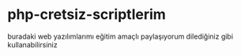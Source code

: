 # php-cretsiz-scriptlerim
buradaki web yazılımlarımı  eğitim amaçlı paylaşıyorum  dilediğiniz gibi kullanabilirsiniz 
